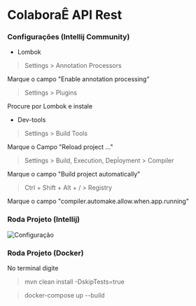 # ColaboraÊ API Rest

### Configurações (Intellij Community)
 * Lombok

> Settings > Annotation Processors 

Marque o campo "Enable annotation processing"

> Settings > Plugins  

Procure por Lombok e instale

* Dev-tools

> Settings >  Build Tools

Marque o Campo "Reload project ..."

> Settings >  Build, Execution, Depĺoyment > Compiler 

Marque o campo "Build project automatically"

> Ctrl + Shift + Alt + / > Registry

Marque o campo "compiler.automake.allow.when.app.running"

### Roda Projeto (Intellij)

![Configuração](https://github.com/MaiaraM/colaborae-back/blob/feature/1-models/images/config.png?raw=true)


### Roda Projeto (Docker)

No terminal digite 
> mvn clean install -DskipTests=true

> docker-compose up --build

